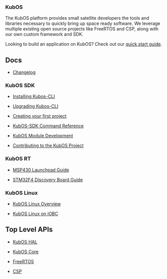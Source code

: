 ### KubOS

The KubOS platform provides small satellite developers the tools and libraries necessary to quickly bring up space ready software. We leverage multiple existing open source projects like FreeRTOS and CSP, along with our own custom framework and SDK.

Looking to build an application on KubOS? Check out our [quick start guide](docs/first-project.md).

## Docs

 - [Changelog](docs/changelog.md)
 
### KubOS SDK

 - [Installing Kubos-CLI](docs/cli-installing.md)

 - [Upgrading Kubos-CLI](docs/cli-upgrading.md)

 - [Creating your first project](docs/first-project.md)

 - [KubOS-SDK Command Reference](docs/sdk-reference.md)

 - [KubOS Module Development](docs/kubos-development.md)

 - [Contributing to the KubOS Project](docs/contribution-process.md)
 
### KubOS RT

 - [MSP430 Launchpad Guide](docs/MSP430-launchpad-guide.md)

 - [STM32F4 Discovery Board Guide](docs/STM32F4-discovery-board-guide.md)
 
### KubOS Linux
 
 - [KubOS Linux Overview](docs/Linux%20Overview.md)
 
 - [KubOS Linux on iOBC](docs/Linux%20on%20iOBC.md)


## Top Level APIs

 - [KubOS HAL](./kubos-hal/index.html)

 - [KubOS Core](./kubos-core/index.html)

 - [FreeRTOS](./freertos/index.html)

 - [CSP](./libcsp/index.html)
